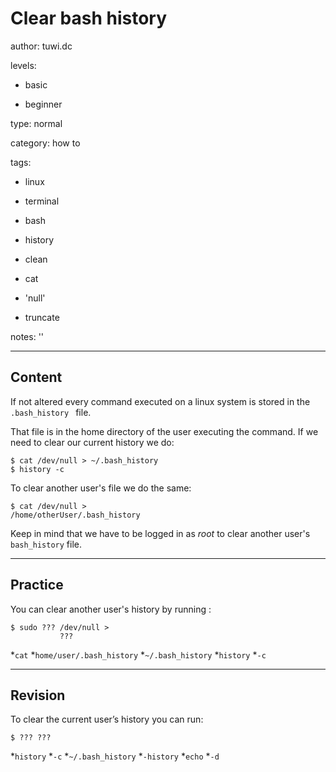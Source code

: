# Clear bash history
author: tuwi.dc

levels:

  - basic

  - beginner

type: normal

category: how to

tags:

  - linux

  - terminal

  - bash

  - history

  - clean

  - cat

  - 'null'

  - truncate

notes: ''

---
## Content

If not altered every command executed on a linux system is stored in the `.bash_history ` file. 

That file is in the home directory of the user executing the command. 
If we need to clear our current history we do: 
```
$ cat /dev/null > ~/.bash_history
$ history -c
```

To clear another user's file we do the same:
```
$ cat /dev/null > 
/home/otherUser/.bash_history
```

Keep in mind that we have to be logged in as *root* to clear another user's `bash_history` file.

---
## Practice

You can clear another user's history by running :
```
$ sudo ??? /dev/null > 
           ???
```
*`cat`
*`home/user/.bash_history`
*`~/.bash_history`
*`history`
*`-c`

---
## Revision

To clear the current user’s history you can run:
```
$ ??? ???
```
*`history`
*`-c`
*`~/.bash_history`
*`-history`
*`echo`
*`-d`